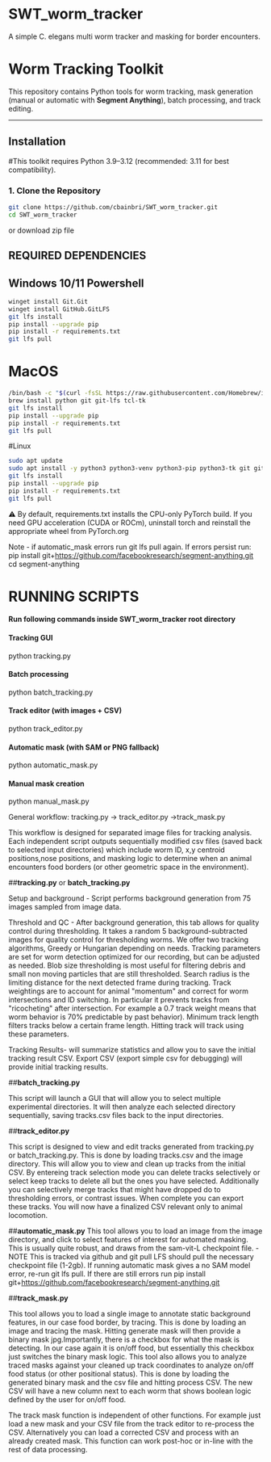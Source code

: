 # SWT_worm_tracker
A simple C. elegans multi worm tracker and masking for border encounters.

# Worm Tracking Toolkit

This repository contains Python tools for worm tracking, mask generation (manual or automatic with **Segment Anything**), batch processing, and track editing.

---

## Installation
#This toolkit requires Python 3.9–3.12 (recommended: 3.11 for best compatibility).

### 1. Clone the Repository 
```bash
git clone https://github.com/cbainbri/SWT_worm_tracker.git
cd SWT_worm_tracker
```
or download zip file 


## REQUIRED DEPENDENCIES

## Windows 10/11 Powershell
```bash
winget install Git.Git
winget install GitHub.GitLFS
git lfs install
pip install --upgrade pip
pip install -r requirements.txt
git lfs pull
```
#  MacOS
```bash
/bin/bash -c "$(curl -fsSL https://raw.githubusercontent.com/Homebrew/install/HEAD/install.sh)"   #installs homebrew if not already installed
brew install python git git-lfs tcl-tk
git lfs install
pip install --upgrade pip
pip install -r requirements.txt
git lfs pull
```
#Linux
```bash
sudo apt update
sudo apt install -y python3 python3-venv python3-pip python3-tk git git-lfs libgl1
git lfs install
pip install --upgrade pip
pip install -r requirements.txt
git lfs pull
```

⚠️ By default, requirements.txt installs the CPU-only PyTorch build.
If you need GPU acceleration (CUDA or ROCm), uninstall torch and reinstall the appropriate wheel from PyTorch.org


Note - if automatic_mask errors run git lfs pull again. If errors persist run: 
    pip install git+https://github.com/facebookresearch/segment-anything.git
    cd segment-anything
   


# RUNNING SCRIPTS
#### Run following commands inside SWT_worm_tracker root directory

#### Tracking GUI
python tracking.py

#### Batch processing
python batch_tracking.py

#### Track editor (with images + CSV)
python track_editor.py 

#### Automatic mask (with SAM or PNG fallback)
python automatic_mask.py

#### Manual mask creation
python manual_mask.py


General workflow: tracking.py -> track_editor.py ->track_mask.py

This workflow is designed for separated image files for tracking analysis. Each independent script outputs sequentially modified csv files (saved back to selected input directories) which include worm ID, x,y centroid positions,nose positions, and masking logic to determine when an animal encounters food borders (or other geometric space in the environment).

##**tracking.py** or **batch_tracking.py**

Setup and background - Script performs background generation from 75 images sampled from image data. 

Threshold and QC - After background generation, this tab allows for quality control during thresholding. It takes a random 5 background-subtracted images for quality control for thresholding worms. We offer two tracking algorithms, Greedy or Hungarian depending on needs. Tracking parameters are set for worm detection optimized for our recording, but can be adjusted as needed. Blob size thresholding is most useful for filtering debris and small non moving particles that are still thresholded. Search radius is the limiting distance for the next detected frame during tracking. Track weightings are to account for animal "momentum" and correct for worm intersections and ID switching. In particular it prevents tracks from "ricocheting" after intersection. For example a 0.7 track weight means that worm behavior is 70% predictable by past behavior). Minimum track length filters tracks below a certain frame length. Hitting track will track using these parameters. 

Tracking Results- will summarize statistics and allow you to save the initial tracking result CSV. Export CSV (export simple csv for debugging) will provide initial tracking results. 


##**batch_tracking.py**

This script will launch a GUI that will allow you to select multiple experimental directories. It will then analyze each selected directory sequentially, saving tracks.csv files back to the input directories. 


##**track_editor.py**

This script is designed to view and edit tracks generated from tracking.py or batch_tracking.py. This is done by loading tracks.csv and the image directory. This will allow you to view and clean up tracks from the initial CSV. By entereing track selection mode you can delete tracks selectively or select keep tracks to delete all but the ones you have selected. Additionally you can selectively merge tracks that might have dropped do to thresholding errors, or contrast issues. When complete you can export these tracks. You will now have a finalized CSV relevant only to animal locomotion. 

##**automatic_mask.py**
This tool allows you to load an image from the image directory, and click to select features of interest for automated masking. This is usually quite robust, and draws from the sam-vit-L checkpoint file. -NOTE This is tracked via github and git pull LFS should pull the necessary checkpoint file (1-2gb). If running automatic mask gives a no SAM model error, re-run git lfs pull. If there are still errors run 
pip install git+https://github.com/facebookresearch/segment-anything.git 


##**track_mask.py**

This tool allows you to load a single image to annotate static background features, in our case food border, by tracing. This is done by loading an image and tracing the mask. Hitting generate mask will then provide a binary mask jpg.Importantly, there is a checkbox for what the mask is detecting. In our case again it is on/off food, but essentially this checkbox just switches the binary mask logic. This tool also allows you to analyze traced masks against your cleaned up track coordinates to analyze on/off food status (or other positional status). This is done by loading the generated binary mask and the csv file and hitting process CSV. The new CSV will have a new column next to each worm that shows boolean logic defined by the user for on/off food. 

The track mask function is independent of other functions. For example just load a new mask and your CSV file from the track editor to re-process the CSV. Alternatively you can load a corrected CSV and process with an already created mask. This function can work post-hoc or in-line with the rest of data processing.
